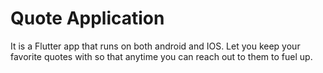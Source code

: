 
# Quote Application

It is a Flutter app that runs on both android and IOS. Let you keep your favorite quotes with so that anytime you can reach out to them to fuel up.
